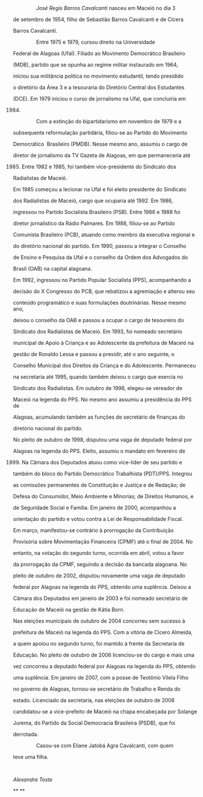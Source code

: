 

 



                *José Regis Barros Cavalcanti* nasceu em Maceió no dia 3

de setembro de 1954, filho de Sebastião Barros Cavalcanti e de Cícera

Barros Cavalcanti.



                Entre 1975 e 1979, cursou direito na Universidade

Federal de Alagoas (Ufal). Filiado ao Movimento Democrático Brasileiro

(MDB), partido que se opunha ao regime militar instaurado em 1964,

iniciou sua militância política no movimento estudantil, tendo presidido

o diretório da Área 3 e a tesouraria do Diretório Central dos Estudantes

(DCE). Em 1979 iniciou o curso de jornalismo na Ufal, que concluiria em

1984.



                Com a extinção do bipartidarismo em novembro de 1979 e a

subsequente reformulação partidária, filiou-se ao Partido do Movimento

Democrático  Brasileiro (PMDB). Nesse mesmo ano, assumiu o cargo de

diretor de jornalismo da TV Gazeta de Alagoas, em que permaneceria até

1985. Entre 1982 e 1985, foi também vice-presidente do Sindicato dos

Radialistas de Maceió.



Em 1985 começou a lecionar na Ufal e foi eleito presidente do Sindicato

dos Radialistas de Maceió, cargo que ocuparia até 1992. Em 1986,

ingressou no Partido Socialista Brasileiro (PSB). Entre 1986 e 1988 foi

diretor jornalístico da Rádio Palmares. Em 1988, filiou-se ao Partido

Comunista Brasileiro (PCB), atuando como membro da executiva regional e

do diretório nacional do partido. Em 1990, passou a integrar o Conselho

de Ensino e Pesquisa da Ufal e o conselho da Ordem dos Advogados do

Brasil (OAB) na capital alagoana.



Em 1992, ingressou no Partido Popular Socialista (PPS), acompanhando a

decisão do X Congresso do PCB, que rebatizou a agremiação e alterou seu

conteúdo programático e suas formulações doutrinárias. Nesse mesmo ano,

deixou o conselho da OAB e passou a ocupar o cargo de tesoureiro do

Sindicato dos Radialistas de Maceió. Em 1993, foi nomeado secretário

municipal de Apoio à Criança e ao Adolescente da prefeitura de Maceió na

gestão de Ronaldo Lessa e passou a presidir, até o ano seguinte, o

Conselho Municipal dos Direitos da Criança e do Adolescente. Permaneceu

na secretaria até 1995, quando também deixou o cargo que exercia no

Sindicato dos Radialistas. Em outubro de 1996, elegeu-se vereador de

Maceió na legenda do PPS. No mesmo ano assumiu a presidência do PPS de

Alagoas, acumulando também as funções de secretário de finanças do

diretório nacional do partido.



No pleito de outubro de 1998, disputou uma vaga de deputado federal por

Alagoas na legenda do PPS. Eleito, assumiu o mandato em fevereiro de

1999. Na Câmara dos Deputados atuou como vice-líder de seu partido e

também do bloco do Partido Democrático Trabalhista (PDT)/PPS. Integrou

as comissões permanentes de Constituição e Justiça e de Redação; de

Defesa do Consumidor, Meio Ambiente e Minorias; de Direitos Humanos, e

de Seguridade Social e Família. Em janeiro de 2000, acompanhou a

orientação do partido e votou contra a Lei de Responsabilidade Fiscal.

Em março, manifestou-se contrário à prorrogação da Contribuição

Provisória sobre Movimentação Financeira (CPMF) até o final de 2004. No

entanto, na votação do segundo turno, ocorrida em abril, votou a favor

da prorrogação da CPMF, seguindo a decisão da bancada alagoana. No

pleito de outubro de 2002, disputou novamente uma vaga de deputado

federal por Alagoas na legenda do PPS, obtendo uma suplência. Deixou a

Câmara dos Deputados em janeiro de 2003 e foi nomeado secretário de

Educação de Maceió na gestão de Kátia Born.



Nas eleições municipais de outubro de 2004 concorreu sem sucesso à

prefeitura de Maceió na legenda do PPS. Com a vitória de Cícero Almeida,

a quem apoiou no segundo turno, foi mantido à frente da Secretaria de

Educação. No pleito de outubro de 2006 licenciou-se do cargo e mais uma

vez concorreu a deputado federal por Alagoas na legenda do PPS, obtendo

uma suplência. Em janeiro de 2007, com a posse de Teotônio Vilela Filho

no governo de Alagoas, tornou-se secretário de Trabalho e Renda do

estado. Licenciado da secretaria, nas eleições de outubro de 2008

candidatou-se a vice-prefeito de Maceió na chapa encabeçada por Solange

Jurema, do Partido da Social Democracia Brasileira (PSDB), que foi

derrotada.



                Casou-se com Eliane Jatobá Agra Cavalcanti, com quem

teve uma filha.



 



*Alexandra Toste*



** **



